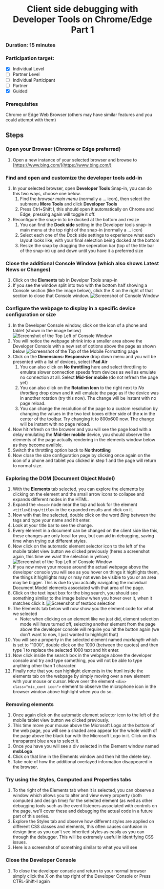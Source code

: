 <h1 align="center">Client side debugging with Developer Tools on Chrome/Edge Part 1</h1>

### Duration: 15 minutes
### Participation target:
- [x] Individual Level
- [ ] Partner Level
- [ ] Individual Participant
- [ ] Partner
- [x] Guided

### Prerequisites

Chrome or Edge Web Browser (others may have similar features and you could attempt with them)

## Steps


### Open your Browser (Chrome or Edge preferred)

1. Open a new instance of your selected browser and browse to [https://www.bing.com/](https://www.bing.com/)

### Find and open and customize the developer tools add-in

1. In your selected browser, open **Developer Tools** Snap-in, you can do this two ways, choose one below.
   1. Find the *browser main menu* (normally a ... icon), then select the submenu **More Tools** and click **Developer Tools**
   2. Press Ctrl+Shift I, this should open it automatically on Chrome and Edge, pressing again will toggle it off.
2. Reconfigure the snap-in to be docked at the bottom and resize
   1. You can find the **Dock side** setting in the Developer tools snap-in main menu at the top right of the snap-in (normally a ... icon)
   2. Select each one of the Dock side settings to experience what each layout looks like, with your final selection being docked at the bottom
   3. Resize the snap by dragging the seperation bar (top of the title bar of the snap-in) up and down until you have it a preferred size


### Close the additional Console Window (which also shows Latest News or Changes)

1. Click on the **Elements** tab in Develper Tools snap-in 
2. If you see the window split into two with the bottom half showing a Console section (like the image below), click the X on the right of that section to close that Console window.
![Screenshot of Console Window](image1.png)


### Configure the webpage to display in a specific device configuration or size

1. In the Developer Console window, click on the icon of a phone and tablet (shown in the image below)
![Screenshot of the Top Left of Console Window](image2.png)
2. You will notice the webpage shrink into a smaller area above the Developer Console with a new set of options above the page as shown below
![Screenshot of the Top of the Mobile Formatting page](image3.png)
3. Click on the **Dimensions: Responsive** drop down menu and you will be presented with a list of devices, select **iPad Air**
   1. You can also click on **No throttling** here and select throttling to emulate slower connection speeds from devices as well as emulate no connection at all. Select **Mid-tier mobile** (do not refresh the page yet)
   2. You can also click on the **Rotation Icon** to the right next to *No throttling* drop down and it will emulate the page as if the device was in another rotation (try this now). The change will be instant with no page reload.
   3. You can change the resolution of the page to a custom resolution by changing the values in the two text boxes either side of the **x** in the center of the toolbar. Try changing it to 800x600 now. The change will be instant with no page reload.
5. Now hit refresh on the browser and you will see the page load with a delay emulating the **Mid-tier mobile** device, you should observe the elements of the page actually rendering in the elements window below as they become availble.
6. Switch the throttling option back to **No throttling**
7. Now close the size configuration page by clicking once again on the icon of a phone and tablet you clicked in step 1 and the page will return to normal size.


### Exploring the DOM (Document Object Model)

1. With the **Elements** tab selected, you can explore the elements by clicking on the element and the small arrow icons to collapse and expands different nodes in the HTML.
2. Expand the ```<head>``` node near the top and look for the element ```<title>Bing</title>``` in the expanded results and click on it.
3. Now with that line selected, double click on the word *Bing* between the tags and type your name and hit enter.
4. Look at your title bar to see the change.
5. Every element in a document can be changed on the client side like this, these changes are only local for you, but can aid in debugging, saving time when trying out different styles.
6. Now click on the automatic element selector icon to the left of the mobile tablet view button we clicked previously (heres a screenshot again, this time we want the selection in yellow)
![Screenshot of the Top Left of Console Window](image2.png)
7. If you now move your mouse around the actual webpage above the developer console you will see as you hover on things it highlights them, the things it highlights may or may not even be visible to you or an area may be bigger. This is due to you actually navigating the individual Document Model elements associated with that area of the page.
8. Click on the text input box for the bing search, you should see something similar to the image below when you hover over it, when it matches click it.
![Screenshot of textbox selection](image4.png)
9. The Elements tab below will now show you the element code for what we selected
   - Note: when clicking on an element like we just did, element selection mode will have turned off, selecting another element from the page above the developer console will require you hit the button again (we don't want to now, I just wanted to highlight that)
10.  You will see a property in the selected element named *maxlength* which is set to "1000", double click on the 1000 (between the quotes) and then type 1 to replace the selected 1000 text and hit enter.
11. Now click inside the search box in the webpage above the developer console and try and type something, you will not be able to type anything other than 1 character.
12. Finally note that you can highlight elements in the html inside the elements tab on the webpage by simply moving over a new element with your mouse or cursor. Move over the element ```<div> class="mic_cont icon">``` element to observe the microphone icon in the browser window above highlight when you do so.


### Removing elements

1. Once again click on the automatic element selector icon to the left of the mobile tablet view button we clicked previously.
2. This time move your mouse above the Microsoft Logo at the bottom of the web page, you will see a shaded area appear for the whole width of the page above the black bar with the Microsoft Logo in it. Click on this transparent blue area to select it.
3. Once you have you will see a div selected in the Element window named **msbLogo**.
4. Click on that line in the Elements window and then hit the delete key.
5. Take note of how the additional overlayed information disappeared in the browser.


### Try using the Styles, Computed and Properties tabs

1. To the right of the Elements tab when it is selected, you can observe a window which allows you to alter and view every property (both computed and design time) for the selected element (as well as other debugging tools such as the event listeners associated with controls on the page, we'll cover these and debugging the actual code in a future part of this series.
2. Explore the Styles tab and observe how different styles are applied on different CSS classes and elements, this often causes confusion in design time as you can't see inherited styles as easily as you can through the debugger. This will be extremely useful in identifying CSS issues.
3. Here is a screenshot of something similar to what you will see



### Close the Developer Console

1. To close the developer console and return to your normal browser simply click the X on the top right of the Developer Console or Press CTRL-Shift-I again

